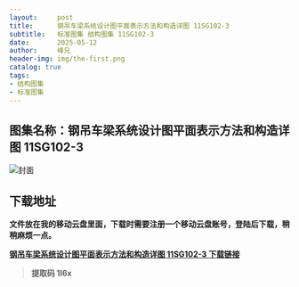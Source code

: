 ```yaml
---
layout:     post
title:      钢吊车梁系统设计图平面表示方法和构造详图 11SG102-3
subtitle:   标准图集 结构图集 11SG102-3
date:       2025-05-12
author:     峰兄
header-img: img/the-first.png
catalog: true
tags:
- 结构图集
- 标准图集
---
```

## 图集名称：钢吊车梁系统设计图平面表示方法和构造详图 11SG102-3
![封面](https://pic1.imgdb.cn/item/6821ba5e58cb8da5c8edd679.jpg)

## 下载地址 ##
**文件放在我的移动云盘里面，下载时需要注册一个移动云盘账号，登陆后下载，稍稍麻烦一点。**  
  
[**钢吊车梁系统设计图平面表示方法和构造详图 11SG102-3 下载链接**](https://caiyun.139.com/m/i?2nc6nDoSRHS0v)

> **提取码 1l6x**

